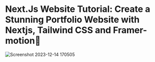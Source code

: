  # Next.Js Website Tutorial: Create a Stunning Portfolio Website with Nextjs, Tailwind CSS and Framer-motion🌟
   
![Screenshot 2023-12-14 170505](https://github.com/TruongTanNghia/Build-My-Profile-NextJs/assets/92427686/7391213c-44e1-406a-bf6e-50683c0b12e1) 
  
